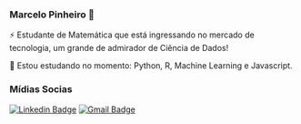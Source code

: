 ### Marcelo Pinheiro 👋

<!--
**MarcelloPinheiro/MarcelloPinheiro** is a ✨ _special_ ✨ repository because its `README.md` (this file) appears on your GitHub profile.

Here are some ideas to get you started:

- 🔭 I’m currently working on ...
- 🌱 I’m currently learning ...
- 👯 I’m looking to collaborate on ...
- 🤔 I’m looking for help with ...
- 💬 Ask me about ...
- 📫 How to reach me: ...
- 😄 Pronouns: ...
- ⚡ Fun fact: ...
--> ⚡ Estudante de Matemática que está ingressando no mercado de tecnologia, um grande de admirador de Ciência de Dados!
🔭 Estou estudando no momento: Python, R, Machine Learning e Javascript.

### Mídias Socias
[![Linkedin Badge](https://img.shields.io/badge/-LinkedIn-blue?style=flat-square&logo=Linkedin&logoColor=white&link=https:https://www.linkedin.com/in/marcelo-pinheiro-ba98201a1/)](https://www.linkedin.com/in/marcelo-pinheiro-ba98201a1/)
[![Gmail Badge](https://img.shields.io/badge/-Gmail-c14438?style=flat-square&logo=Gmail&logoColor=white&link=mailto:pinheiromarcelof22@gmail.com)](mailto:pinheiromarcelof22@gmail.com)

